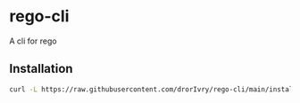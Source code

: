 # rego-cli
A cli for rego

## Installation

```sh
curl -L https://raw.githubusercontent.com/drorIvry/rego-cli/main/install.sh | sh
```